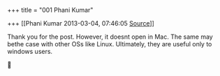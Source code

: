 +++
title = "001 Phani Kumar"

+++
[[Phani Kumar	2013-03-04, 07:46:05 [Source](https://groups.google.com/g/samskrita/c/ugpdo8A9ISc)]]



Thank you for the post. However, it doesnt open in Mac. The same may bethe case with other OSs like Linux. Ultimately, they are useful only to windows users.  



